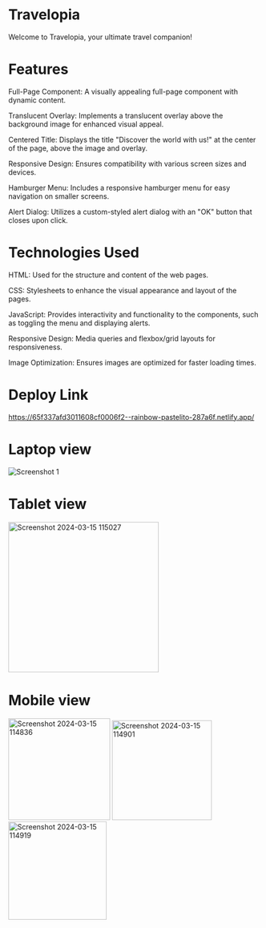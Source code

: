 # Travelopia
Welcome to Travelopia, your ultimate travel companion! 

# Features
Full-Page Component: A visually appealing full-page component with dynamic content.

Translucent Overlay: Implements a translucent overlay above the background image for enhanced visual appeal.

Centered Title: Displays the title "Discover the world with us!" at the center of the page, above the image and overlay.

Responsive Design: Ensures compatibility with various screen sizes and devices.

Hamburger Menu: Includes a responsive hamburger menu for easy navigation on smaller screens.

Alert Dialog: Utilizes a custom-styled alert dialog with an "OK" button that closes upon click.

# Technologies Used
HTML: Used for the structure and content of the web pages.

CSS: Stylesheets to enhance the visual appearance and layout of the pages.

JavaScript: Provides interactivity and functionality to the components, such as toggling the menu and displaying alerts.

Responsive Design: Media queries and flexbox/grid layouts for responsiveness.

Image Optimization: Ensures images are optimized for faster loading times.

# Deploy Link
https://65f337afd3011608cf0006f2--rainbow-pastelito-287a6f.netlify.app/

# Laptop view

![Screenshot 1](https://github.com/Rensi2411/travelopia-interview/assets/131978061/95b7431c-2c28-449a-90b7-94424462f0cd)

# Tablet view

<img width="300" alt="Screenshot 2024-03-15 115027" src="https://github.com/Rensi2411/travelopia-interview/assets/131978061/c30cfce1-6e40-47ff-9a7b-0ede6b76353d">

# Mobile view

<img width="203" alt="Screenshot 2024-03-15 114836" src="https://github.com/Rensi2411/travelopia-interview/assets/131978061/4aad0035-b54f-4e5d-a5d5-2b92e88a2f3f">
<img width="199" alt="Screenshot 2024-03-15 114901" src="https://github.com/Rensi2411/travelopia-interview/assets/131978061/1e8c3ccb-fd4e-4533-bb3c-d69844dbbdcd">
<img width="196" alt="Screenshot 2024-03-15 114919" src="https://github.com/Rensi2411/travelopia-interview/assets/131978061/99c8a0d2-acfd-4549-ad58-757bf9fd90fd">

